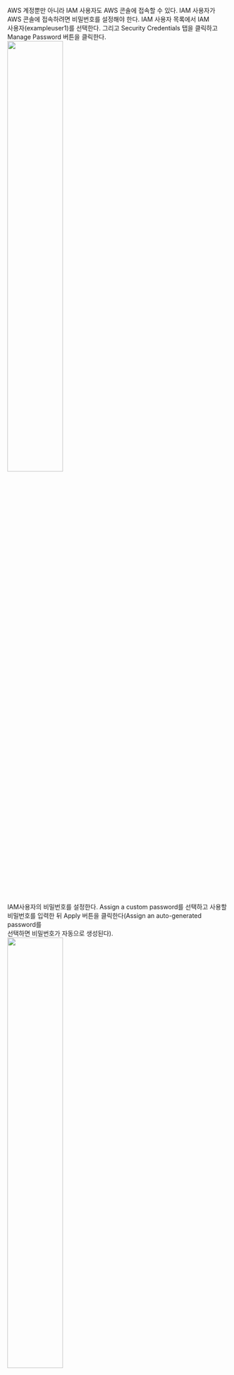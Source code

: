 AWS 계정뿐만 아니라 IAM 사용자도 AWS 콘솔에 접속할 수 있다. IAM 사용자가   
AWS 콘솔에 접속하려면 비밀번호를 설정해야 한다. IAM 사용자 목록에서 IAM   
사용자(exampleuser1)를 선택한다. 그리고 Security Credentials 탭을 클릭하고   
Manage Password 버튼을 클릭한다.   
<img src="https://user-images.githubusercontent.com/33191974/157675917-b7459eee-c8b8-48a3-a455-7dd9a106c69f.png" width="50%" height="50%"/>   
IAM사용자의 비밀번호를 설정한다. Assign a custom password를 선택하고 사용할   
비밀번호를 입력한 뒤 Apply 버튼을 클릭한다(Assign an auto-generated password를  
선택하면 비밀번호가 자동으로 생성된다).  
<img src="https://user-images.githubusercontent.com/33191974/157676505-3804aaad-8c1b-42bc-9fa7-dcc3920ec56e.png" width="50%" height="50%"/>  
IAM 사용자(exampleuser1)의 Sign-In Credential -> Password에 Yes로 표시되었고  
비밀번호가 설정되었다.   
<img src="https://user-images.githubusercontent.com/33191974/157676889-48bdde2d-0bc5-4b8d-892c-2476eb55992e.png" width="50%" height="50%"/>     
IAM 사용자용 AWS 콘솔의 주소는 IAM 메인 페이지에 표시되어 있다. 왼쪽   
메뉴에서 Dashboard를 클릭하고, IAM users sign-in link를 확인한다.   
<img src="https://user-images.githubusercontent.com/33191974/157677426-de0d56d0-a222-45ba-87e6-2d56fb4c0bd0.png" width="50%" height="50%"/>   
IAM 사용자용 AWS 콘솔의 주소는 다음과 같은 형식이다.   
```
https://<AWS 계정 ID>.signin.aws.amazon.com/console
```
Customize를 클릭하면 AWS 콘솔 주소의 앞 부분을 숫자로 된 AWS 계정 ID 대신   
회사 이름등의 문자열로 사용할 수 있다.  
  
웹 브라우저에서 IAM 사용자용 AWS 콘솔에 접속한다. 사용자 이름에 exampleuser1을  
입력하고 암호에 IAM 사용자의 비밀번호를 입력한 후 로그인 버튼을 클릭한다.   
<img src="https://user-images.githubusercontent.com/33191974/157678629-f645efa9-dd5b-4d91-822a-718ce1dceeff.png" width="50%" height="50%"/>    
<img src="https://user-images.githubusercontent.com/33191974/157678706-232e9075-0fae-458c-8796-87cd3c715f1d.png" width="50%" height="50%"/>     
AWS 콘솔에 접속하면 맨 위 이름 표시 부분에 자신의 이름 대신 'IAM 사용자@AWS  
계정 ID'가 표시된다.   
<img src="https://user-images.githubusercontent.com/33191974/157678934-16d988f8-4139-40fd-961a-974e72649bc5.png" width="50%" height="50%"/>  
이제 각 AWS 리소스의 페이지로 이동하는 방법은 익숙해졌을 것이다. EC2 페이지로   
이동한다. IAM 그룹을 생성할 때 Amazon EC2 Full Access 권한을 설정했기 때문에  
EC2 인스턴스 목록(INSTANCES -> Instances)에서 앞에서 생성했던 EC2 인스턴스  
(Example Server)를 볼 수 있고, EC2 인스턴스를 제어할 수 있다.   
  
S3 페이지로 이동한다. 앞에서 IAM 사용자에 Amazon S3 Full Access 권한을   
설정했기 때문에 S3도 정상적으로 사용할 수 있다.   
<img src="https://user-images.githubusercontent.com/33191974/157680130-a02aefec-bc08-4047-907f-ae09b27838db.png" width="50%" height="50%"/>     
마지막으로 RDS 페이지로 이동한다. RDS DB 인스턴스 목록(Instances)에서 데이터  
베이스 생성 버튼을 클릭하면 에러 메시지가 표시된다. 앞에서 IAM 그룹과   
사용자에 RDS 접근권한을 설정하지 않았기 때문에 RDS는 사용할 수 없다.   
<img src="https://user-images.githubusercontent.com/33191974/157680779-532c60e1-26d1-4194-8a8d-8625ffc23b66.png" width="50%" height="50%"/>    
  
> #### `<Note>` IAM 사용자와 AWS API   
> AWS 콘솔과 마찬가지로 IAM 사용자의 액세스 키로 AWS API를 사용하면 허용된   
> AWS 리소스에만 접근할 수 있다. 허용되지 않은 AWS 리소스는 AWS API를 사용할  
> 수 없다.   








































